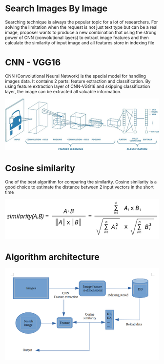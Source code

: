 # Search Images By Image
Searching technique is always the popular topic for a lot of researchers. For solving the limitation when the request is not just text type but can be a real image, proposer wants to produce a new combination that using the strong power of CNN (convolutional layers) to extract image features and then calculate the similarity of input image and all features store in indexing file 


# CNN - VGG16
CNN (Convolutional Neural Network) is the special model for handling images data. It contains 2 parts: feature extraction and classification. By using feature extraction layer of CNN-VGG16 and skipping classification layer, the image can be extracted all valuable information.

<p align="center">
  <img src="read_pic/cnn.jpeg" alt="cnn image"/>
</p>

 

# Cosine similarity
One of the best algorithm for comparing the similarity. Cosine similarity is a good choice to estimate the distance between 2 input vectors in the short time
<p align="center">
  <img src="read_pic/cosin.png" alt="cosin image"/>
</p>


# Algorithm architecture
<p align="center">
  <img src="read_pic/arch.png" alt="arch image"/>
</p>




